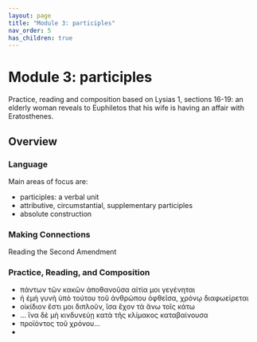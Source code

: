 ```yaml
---
layout: page
title: "Module 3: participles"
nav_order: 5
has_children: true
---
```



# Module 3:  participles


Practice, reading and composition based on Lysias 1, sections 16-19:  an elderly woman reveals to Euphiletos that his wife is having an affair with Eratosthenes.


## Overview

### Language

Main areas of focus are:

- participles: a verbal unit
- attributive, circumstantial, supplementary participles
 - absolute construction

### Making Connections

Reading the Second Amendment

### Practice, Reading, and Composition

- πάντων τῶν κακῶν ἀποθανοῦσα αἰτία μοι γεγένηται
- ἡ ἐμὴ γυνὴ ὑπὸ τούτου τοῦ ἀνθρώπου ὀφθεῖσα, χρόνῳ διαφωείρεται
- οἰκίδιον ἔστι μοι διπλοῦν, ἴσα ἔχον τὰ ἄνω τοῖς κάτω
- ... ἵνα δὲ μὴ κινδυνεύῃ κατὰ τῆς κλίμακος καταβαίνουσα 
- προϊόντος τοῦ χρόνου...
- 